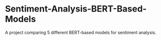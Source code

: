 # Sentiment-Analysis-BERT-Based-Models
A project comparing 5 different BERT-based models for sentiment analysis.
